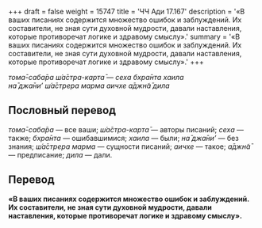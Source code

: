 +++
draft = false
weight = 15747
title = 'ЧЧ Ади 17.167'
description = '«В ваших писаниях содержится множество ошибок и заблуждений. Их составители, не зная сути духовной мудрости, давали наставления, которые противоречат логике и здравому смыслу».'
summary = '«В ваших писаниях содержится множество ошибок и заблуждений. Их составители, не зная сути духовной мудрости, давали наставления, которые противоречат логике и здравому смыслу».'
+++

_тома̄-саба̄ра ш́а̄стра-карта̄ — сеха бхра̄нта хаила  
на̄ джа̄ни’ ш́а̄стрера марма аичхе а̄джн̃а̄ дила_

## Пословный перевод

_тома̄_\-_саба̄ра_ — все ваши; _ш́а̄стра_\-_карта̄_ — авторы писаний; _сеха_ — также; _бхра̄нта_ — ошибавшимися; _хаила_ — были; _на̄_ _джа̄ни’_ — без знания; _ш́а̄стрера_ _марма_ — сущности писаний; _аичхе_ — такое; _а̄джн̃а̄_ — предписание; _дила_ — дали.

## Перевод

**«В ваших писаниях содержится множество ошибок и заблуждений. Их составители, не зная сути духовной мудрости, давали наставления, которые противоречат логике и здравому смыслу».**
